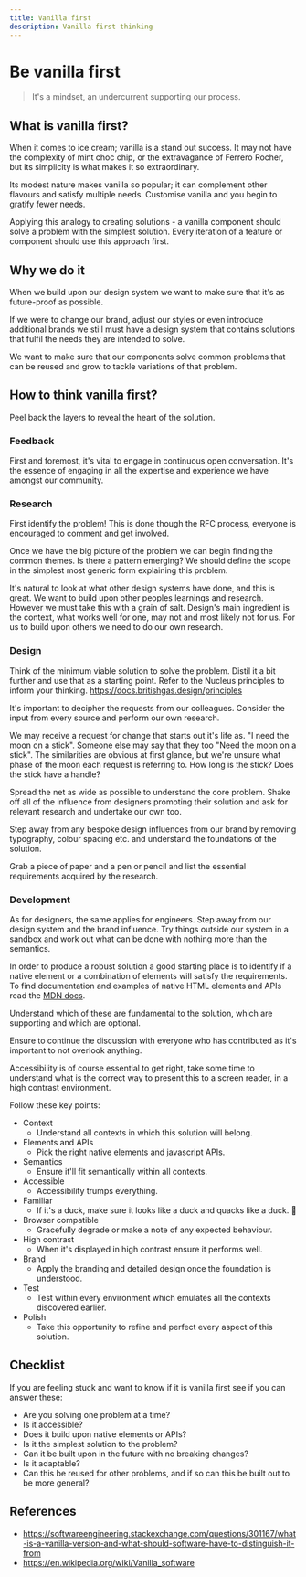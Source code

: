 ```yaml
---
title: Vanilla first
description: Vanilla first thinking
---
```


# Be vanilla first

> It's a mindset, an undercurrent supporting our process.

## What is vanilla first?

When it comes to ice cream; vanilla is a stand out success. It may not have the complexity of mint choc chip, or the extravagance of Ferrero Rocher, but its simplicity is what makes it so extraordinary.

Its modest nature makes vanilla so popular; it can complement other flavours and satisfy multiple needs. Customise vanilla and you begin to gratify fewer needs.

Applying this analogy to creating solutions - a vanilla component should solve a problem with the simplest solution. Every iteration of a feature or component should use this approach first.

## Why we do it

When we build upon our design system we want to make sure that it's as future-proof as possible.

If we were to change our brand, adjust our styles or even introduce additional brands we still must have a design system that contains solutions that fulfil the needs they are intended to solve.

We want to make sure that our components solve common problems that can be reused and grow to tackle variations of that problem.

## How to think vanilla first?

Peel back the layers to reveal the heart of the solution.

### Feedback

First and foremost, it's vital to engage in continuous open conversation. It's the essence of engaging in all the expertise and experience we have amongst our community.

### Research

First identify the problem! This is done though the RFC process, everyone is encouraged to comment and get involved.

Once we have the big picture of the problem we can begin finding the common themes. Is there a pattern emerging? We should define the scope in the simplest most generic form explaining this problem.

It's natural to look at what other design systems have done, and this is great. We want to build upon other peoples learnings and research. However we must take this with a grain of salt. Design's main ingredient is the context, what works well for one, may not and most likely not for us. For us to build upon others we need to do our own research.

### Design

Think of the minimum viable solution to solve the problem. Distil it a bit further and use that as a starting point. Refer to the Nucleus principles to inform your thinking. https://docs.britishgas.design/principles

It's important to decipher the requests from our colleagues. Consider the input from every source and perform our own research.

We may receive a request for change that starts out it's life as. "I need the moon on a stick". Someone else may say that they too "Need the moon on a stick". The similarities are obvious at first glance, but we're unsure what phase of the moon each request is referring to. How long is the stick? Does the stick have a handle?

Spread the net as wide as possible to understand the core problem. Shake off all of the influence from designers promoting their solution and ask for relevant research and undertake our own too.

Step away from any bespoke design influences from our brand by removing typography, colour spacing etc. and understand the foundations of the solution.

Grab a piece of paper and a pen or pencil and list the essential requirements acquired by the research.

### Development

As for designers, the same applies for engineers. Step away from our design system and the brand influence. Try things outside our system in a sandbox and work out what can be done with nothing more than the semantics.

In order to produce a robust solution a good starting place is to identify if a native element or a combination of elements will satisfy the requirements. To find documentation and examples of native HTML elements and APIs read the [MDN docs](https://developer.mozilla.org/en-US/).

Understand which of these are fundamental to the solution, which are supporting and which are optional.

Ensure to continue the discussion with everyone who has contributed as it's important to not overlook anything.

Accessibility is of course essential to get right, take some time to understand what is the correct way to present this to a screen reader, in a high contrast environment.

Follow these key points:

* Context
  * Understand all contexts in which this solution will belong.
* Elements and APIs
  * Pick the right native elements and javascript APIs.
* Semantics
  * Ensure it'll fit semantically within all contexts.
* Accessible
  * Accessibility trumps everything.
* Familiar
  * If it's a duck, make sure it looks like a duck and quacks like a duck. 🦆
* Browser compatible
  * Gracefully degrade or make a note of any expected behaviour.
* High contrast
  * When it's displayed in high contrast ensure it performs well.
* Brand
  * Apply the branding and detailed design once the foundation is understood.
* Test
  * Test within every environment which emulates all the contexts discovered earlier.
* Polish
  * Take this opportunity to refine and perfect every aspect of this solution.

## Checklist

If you are feeling stuck and want to know if it is vanilla first see if you can answer these:

* Are you solving one problem at a time?
* Is it accessible?
* Does it build upon native elements or APIs?
* Is it the simplest solution to the problem?
* Can it be built upon in the future with no breaking changes?
* Is it adaptable?
* Can this be reused for other problems, and if so can this be built out to be more general?

## References

* https://softwareengineering.stackexchange.com/questions/301167/what-is-a-vanilla-version-and-what-should-software-have-to-distinguish-it-from
* https://en.wikipedia.org/wiki/Vanilla_software
